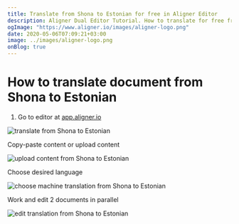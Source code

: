 ```yaml
---
title: Translate from Shona to Estonian for free in Aligner Editor
description: Aligner Dual Editor Tutorial. How to translate for free from Shona to Estonian. Aligner is multilingual document management platform. 
ogImage: "https://www.aligner.io/images/aligner-logo.png"
date: 2020-05-06T07:09:21+03:00
image: ../images/aligner-logo.png
onBlog: true
---
```


# How to translate document from Shona to Estonian

1. Go to editor at [app.aligner.io](https://app.aligner.io "Aligner App web page")

![translate from Shona to Estonian](../aligner-blank-editor.png "translate from Shona to Estonian")

Copy-paste content or upload content

![upload content from Shona to Estonian](../aligner-uploaded-document.png "upload content from Shona to Estonian")

Choose desired language

![choose machine translation from Shona to Estonian](../aligner-language-dropdown.png "choose machine translation from Shona to Estonian")

Work and edit 2 documents in parallel

![edit translation from Shona to Estonian](../aligner-double-sitded-editor.png "edit translation from Shona to Estonian")

